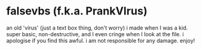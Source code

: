 # falsevbs (f.k.a. PrankVIrus)
an old 'virus' (just a text box thing, don't worry) i made when I was a kid. super basic, non-destructive, and I even cringe when I look at the file. i apologise if you find this awful. i am not responsible for any damage. enjoy!
